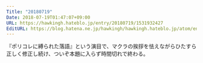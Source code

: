 ```yaml
---
Title: "20180719"
Date: 2018-07-19T01:47:07+09:00
URL: https://hawkingh.hateblo.jp/entry/20180719/1531932427
EditURL: https://blog.hatena.ne.jp/hawkingh/hawkingh.hateblo.jp/atom/entry/10257846132602440273
---
```


<p>『ポリコレに縛られた落語』という演目で、マクラの挨拶を怯えながらひたすら正しく修正し続け、ついぞ本題に入らず時間切れで終わる。</p>
